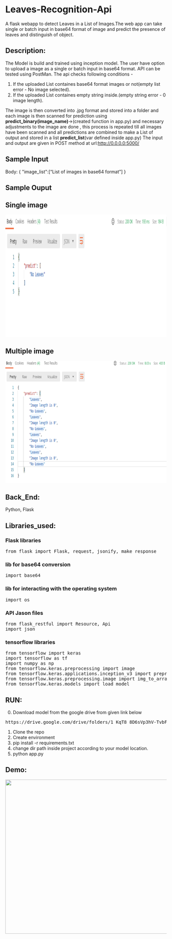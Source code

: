 # Leaves-Recognition-Api
A flask webapp to detect Leaves in a List of Images.The web app can take single or batch input in base64 format of image and predict the presence of leaves and distinguish of object. 

## Description: 
The Model is build and trained using inception model. The user have option to upload a image as a single or batch input in base64 format. API can be tested using PostMan. 
The api checks following conditions - 
1. If the uploaded List containes base64 format images or not(empty list error - No image selected).
2. If the uploaded List containes empty string inside.(empty string error - 0 image length).

The image is then converted into .jpg format and stored into a folder and each image is 
then scanned for prediction using <b>predict_binary(image_name)</b>->(created function in app.py) and necessary adjustments to the image are done , this process is repeated till all images have been scanned and all predictions are combined to make a List of output and stored in a list <b>predict_list</b>(var defined inside app.py)
The input and output are given in POST method at url:http://0.0.0.0:5000/

## Sample Input 
Body: {
"image_list":[“List of images in base64 format”]
}

## Sample Ouput

## Single image

<img src="screenshots/Postman_single_image.png" width="700" height="380" />

## Multiple image 

<img src="screenshots/Postman_12_image.png" width="600" height="380" />

## Back_End: 
Python, Flask  


## Libraries_used: 

### Flask libraries
<pre>
from flask import Flask, request, jsonify, make_response
</pre>
### lib for base64 conversion
<pre>
import base64
</pre>
### lib for interacting with the operating system
<pre>
import os
</pre>
### API Jason files
<pre>
from flask_restful import Resource, Api
import json
</pre>
### tensorflow libraries
<pre>
from tensorflow import keras
import tensorflow as tf
import numpy as np
from tensorflow.keras.preprocessing import image
from tensorflow.keras.applications.inception_v3 import preprocess_input
from tensorflow.keras.preprocessing.image import img_to_array
from tensorflow.keras.models import load_model
</pre>

## RUN: 
0. Download model from the google drive from given link below
<pre>https://drive.google.com/drive/folders/1_KqT8_8D6sVp3hV-TvbFwY_bVr7sX83A?usp=sharing</pre>
1. Clone the repo   
2. Create environment  
3. pip install -r requirements.txt
4. change dir path inside project according to your model location.
4. python app.py  


## Demo:  

<img src="/flask_demo.gif" width="800" height="480" />
